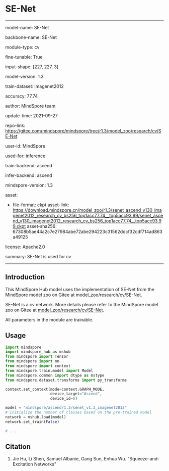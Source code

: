 # SE-Net

---

model-name: SE-Net

backbone-name: SE-Net

module-type: cv

fine-tunable: True

input-shape: [227, 227, 3]

model-version: 1.3

train-dataset: imagenet2012

accuracy: 77.74

author: MindSpore team

update-time: 2021-09-27

repo-link: <https://gitee.com/mindspore/mindspore/tree/r1.3/model_zoo/research/cv/SE-Net>

user-id: MindSpore

used-for: inference

train-backend: ascend

infer-backend: ascend

mindspore-version: 1.3

asset:

-
    file-format: ckpt
    asset-link: <https://download.mindspore.cn/model_zoo/r1.3/senet_ascend_v130_imagenet2012_research_cv_bs256_top1acc77.74__top5acc93.99/senet_ascend_v130_imagenet2012_research_cv_bs256_top1acc77.74__top5acc93.99.ckpt>
    asset-sha256: 67308b5ae44a2c7e27984abe72abe294223c31562ddcf32cdf714ad863a49125

license: Apache2.0

summary: SE-Net is used for cv

---

## Introduction

This MindSpore Hub model uses the implementation of SE-Net from the MindSpore model zoo on Gitee at model_zoo/research/cv/SE-Net.

SE-Net is a cv network. More details please refer to the MindSpore model zoo on Gitee at [model_zoo/research/cv/SE-Net](https://gitee.com/mindspore/mindspore/blob/r1.3/model_zoo/research/cv/SE-Net/README.md).

All parameters in the module are trainable.

## Usage

```python
import mindspore
import mindspore_hub as mshub
from mindspore import Tensor
from mindspore import nn
from mindspore import context
from mindspore.train.model import Model
from mindspore.common import dtype as mstype
from mindspore.dataset.transforms import py_transforms

context.set_context(mode=context.GRAPH_MODE,
                    device_target="Ascend",
                    device_id=0)

model = "mindspore/ascend/1.3/senet_v1.3_imagenet2012"
# initialize the number of classes based on the pre-trained model
network = mshub.load(model)
network.set_train(False)

# ...
```

## Citation

1. Jie Hu, Li Shen, Samuel Albanie, Gang Sun, Enhua Wu. "Squeeze-and-Excitation Networks"
